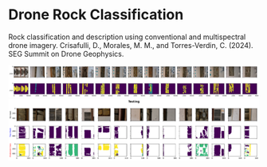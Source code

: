 # Drone Rock Classification

Rock classification and description using conventional and multispectral drone imagery. Crisafulli, D., Morales, M. M., and Torres-Verdin, C. (2024). SEG Summit on Drone Geophysics.

<p align="center">
  <img src="https://github.com/misaelmmorales/Drone-Rock-Classification/blob/main/figures/all_core_and_mask.png" width=1000>
  <img src="https://github.com/misaelmmorales/Drone-Rock-Classification/blob/main/figures/true_pred_test.png" width=1000>
</p> 

<!--
CoreSegNet: Deep learning-based automated rock classification via semantic segmentation of high-resolution drone-captured core photographs. Crisafulli, D., Morales, M. M., Pyrcz, M., and Torres-Verdin, C. (in preparation).
-->
